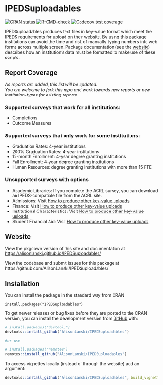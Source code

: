 
<!-- README.md is generated from README.Rmd. Please edit that file -->

# IPEDSuploadables

<!-- badges: start -->

[![CRAN
status](https://www.r-pkg.org/badges/version/IPEDSuploadables)](https://CRAN.R-project.org/package=IPEDSuploadables)
[![R-CMD-check](https://github.com/AlisonLanski/IPEDSuploadables/actions/workflows/R-CMD-check.yaml/badge.svg)](https://github.com/AlisonLanski/IPEDSuploadables/actions/workflows/R-CMD-check.yaml)
[![Codecov test
coverage](https://codecov.io/gh/AlisonLanski/IPEDSuploadables/graph/badge.svg)](https://app.codecov.io/gh/AlisonLanski/IPEDSuploadables)
<!-- badges: end -->

IPEDSuploadables produces text files in key-value format which meet the
IPEDS requirements for upload on their website. By using this package,
institutions can avoid the time and risk of manually typing numbers into
web forms across multiple screen. Package documentation (see the
[website](https://alisonlanski.github.io/IPEDSuploadables/)) describes
how an institution’s data must be formatted to make use of these
scripts.

## Report Coverage

*As reports are added, this list will be updated.  
You are welcome to fork this repo and work towards new reports or new
institution-types for existing reports*

### Supported surveys that work for all institutions:

- Completions
- Outcome Measures

### Supported surveys that only work for some institutions:

- Graduation Rates: 4-year institutions
- 200% Graduation Rates: 4-year institutions
- 12-month Enrollment: 4-year degree granting institutions
- Fall Enrollment: 4-year degree granting institutions
- Human Resources: degree granting institutions with more than 15 FTE

### Unsupported surveys with options

- Academic Libraries: If you complete the ACRL survey, you can download
  an IPEDS-compatible file from the ACRL site.
- Admissions: Visit [How to produce other key-value
  uploads](https://alisonlanski.github.io/IPEDSuploadables/articles/howto_use_autoformat.html)
- Finance: Visit [How to produce other key-value
  uploads](https://alisonlanski.github.io/IPEDSuploadables/articles/howto_use_autoformat.html)
- Institutional Characteristics: Visit [How to produce other key-value
  uploads](https://alisonlanski.github.io/IPEDSuploadables/articles/howto_use_autoformat.html)
- Student Financial Aid: Visit [How to produce other key-value
  uploads](https://alisonlanski.github.io/IPEDSuploadables/articles/howto_use_autoformat.html)

## Website

View the pkgdown version of this site and documentation at
<https://alisonlanski.github.io/IPEDSuploadables/>

View the codebase and submit issues for this package at
<https://github.com/AlisonLanski/IPEDSuploadables/>

## Installation

You can install the package in the standard way from CRAN

    install.packages("IPEDSuploadables")

To get newer releases or bug fixes before they are posted to the CRAN
version, you can install the development version from
[GitHub](https://github.com/AlisonLanski/IPEDSuploadables) with:

``` r
# install.packages("devtools")
devtools::install_github("AlisonLanski/IPEDSuploadables")

#or use

# install.packages("remotes")
remotes::install_github("AlisonLanski/IPEDSuploadables")
```

To access vignettes locally (instead of through the website) add an
argument:

``` r
devtools::install_github("AlisonLanski/IPEDSuploadables", build_vignettes = TRUE)
```
